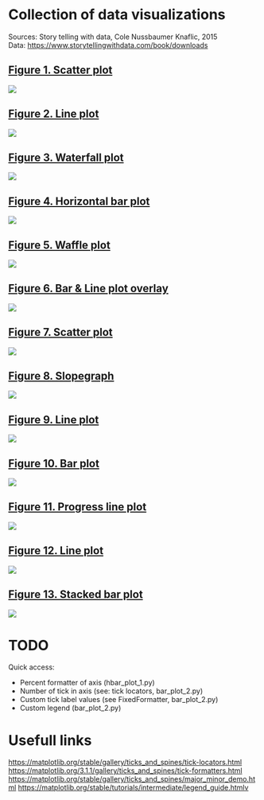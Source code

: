 # Collection of data visualizations

Sources: Story telling with data, Cole Nussbaumer Knaflic, 2015  
Data: https://www.storytellingwithdata.com/book/downloads

## [Figure 1. Scatter plot](https://github.com/vaidasbog/data-viz/blob/main/code/scatter_plot_1.py)

![](plots/scatter_plot_1.png)

## [Figure 2. Line plot](https://github.com/vaidasbog/data-viz/blob/main/code/line_plot_1.py)

![](plots/line_plot_1.png)


## [Figure 3. Waterfall plot](https://github.com/vaidasbog/data-viz/blob/main/code/waterfall_1.py)

![](plots/waterfall_1.png)

## [Figure 4. Horizontal bar plot](https://github.com/vaidasbog/data-viz/blob/main/code/hbar_plot_1.py)

![](plots/hbar_plot_1.png)

## [Figure 5. Waffle plot](https://github.com/vaidasbog/data-viz/blob/main/code/waffle_plot_1.py)

![](plots/waffle_plot_1.png)

## [Figure 6. Bar & Line plot overlay](https://github.com/vaidasbog/data-viz/blob/main/code/bar_and_line_overlay_plots.py)

![](plots/bar_and_line_overlay_plot.png)

## [Figure 7. Scatter plot](https://github.com/vaidasbog/data-viz/blob/main/code/scatter_plot_2.py)

![](plots/scatter_plot_2.png)

## [Figure 8. Slopegraph](https://github.com/vaidasbog/data-viz/blob/main/code/slopegraph_1.py)

![](plots/slopegraph_1.png)  

## [Figure 9. Line plot](https://github.com/vaidasbog/data-viz/blob/main/code/line_plot_2.py)

![](plots/line_plot_2.png) 

## [Figure 10. Bar plot](https://github.com/vaidasbog/data-viz/blob/main/code/bar_plot_1.py)

![](plots/bar_plot_1.png)  

## [Figure 11. Progress line plot](https://github.com/vaidasbog/data-viz/blob/main/code/progress_line_plot.py)

![](plots/progress_line_plot.png)  

## [Figure 12. Line plot](https://github.com/vaidasbog/data-viz/blob/main/code/line_plot_3.py)

![](plots/line_plot_3.png)  

## [Figure 13. Stacked bar plot](https://github.com/vaidasbog/data-viz/blob/main/code/bar_plot_2.py)

![](plots/bar_plot_2.png) 

# TODO
Quick access:
* Percent formatter of axis (hbar_plot_1.py)
* Number of tick in axis (see: tick locators, bar_plot_2.py)
* Custom tick label values (see FixedFormatter, bar_plot_2.py)
* Custom legend (bar_plot_2.py)

# Usefull links
https://matplotlib.org/stable/gallery/ticks_and_spines/tick-locators.html
https://matplotlib.org/3.1.1/gallery/ticks_and_spines/tick-formatters.html
https://matplotlib.org/stable/gallery/ticks_and_spines/major_minor_demo.html
https://matplotlib.org/stable/tutorials/intermediate/legend_guide.htmlv
